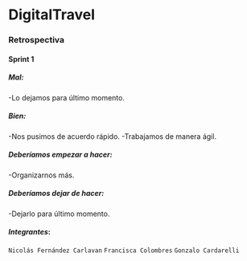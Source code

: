 # DigitalTravel

### Retrospectiva

#### Sprint 1

##### Mal:
-Lo dejamos para último momento. 

##### Bien:
-Nos pusimos de acuerdo rápido.
-Trabajamos de manera ágil. 

##### Deberíamos empezar a hacer: 
-Organizarnos más. 

##### Deberíamos dejar de hacer:
-Dejarlo para último momento. 

#### _Integrantes_:

`Nicolás Fernández Carlavan`
`Francisca Colombres`
`Gonzalo Cardarelli`
